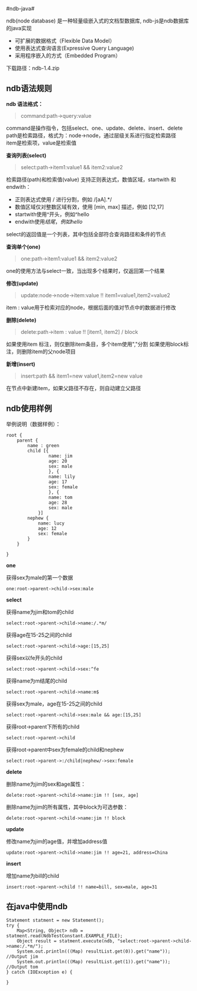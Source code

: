 #ndb-java#

ndb(node database) 是一种轻量级嵌入式的文档型数据库, ndb-js是ndb数据库的java实现 

- 可扩展的数据格式（Flexible Data Model）
- 使用表达式查询语言(Expressive Query Language)
- 采用程序嵌入的方式（Embedded Program）

下载路径：ndb-1.4.zip

## ndb语法规则 ##

**ndb 语法格式：**
> command:path->query:value

command是操作指令，包括select、one、update、delete、insert、delete<br/>
path是检索路径，格式为：node->node，通过层级关系进行指定检索路径<br/>
item是检索项，value是检索值

**查询列表(select)**
> select:path->item1:value1 && item2:value2

检索路径(path)和检索值(value) 支持正则表达式，数值区域，startwith 和 endwith：

- 正则表达式使用 / 进行分割，例如 /[aA].*/
- 数值区域仅对整数区域有效，使用 [min, max] 描述，例如 [12,17]
- startwith使用^开头，例如^hello
- endwith使用$结尾，例如hello$

select的返回值是一个列表，其中包括全部符合查询路径和条件的节点

**查询单个(one)**
> one:path->item1:value1 && item2:value2

one的使用方法与select一致，当出现多个结果时，仅返回第一个结果

**修改(update)**
> update:node->node->item:value !! item1=value1,item2=value2

item : value用于检索对应的node，根据后面的值对节点中的数据进行修改

**删除(delete)**
> delete:path->item : value !! [item1, item2] / block

如果使用item 标注，则仅删除item条目，多个item使用","分割
如果使用block标注，则删除item的父node项目

**新增(insert)**
> insert:path && item1=new value1,item2=new value

在节点中新建item，如果父路径不存在，则自动建立父路径


## ndb使用样例 ##

举例说明（数据样例）：

    root {
    	parent {
			name : green
    		child [{
    				name: jim
    				age: 20
    				sex: male
    				}, {
    				name: lily
    				age: 17
    				sex: female
    				}, {
    				name: tom
    				age: 28
    				sex: male
    			}]
			nephew {
				name: lucy
				age: 12
				sex: female
			}
    	}
		
    }


**one**

获得sex为male的第一个数据

	one:root->parent->child->sex:male

**select**

获得name为jim和tom的child

	select:root->parent->child->name:/.*m/

获得age在15-25之间的child

	select:root->parent->child->age:[15,25]  

获得sex以fe开头的child

	select:root->parent->child->sex:^fe
 
获得name为m结尾的child  

	select:root->parent->child->name:m$  

获得sex为male，age在15-25之间的child

	select:root->parent->child->sex:male && age:[15,25] 

获得root->parent下所有的child  

	select:root->parent->child   

获得root->parent中sex为female的child和nephew  

	select:root->parent->:/child|nephew/->sex:female 

**delete**

删除name为jim的sex和age属性：

	delete:root->parent->child->name:jim !! [sex, age]  

删除name为jim的所有属性，其中block为可选参数：

	delete:root->parent->child->name:jim !! block 

**update**

修改name为jim的age值，并增加address值
	
	update:root->parent->child->name:jim !! age=21, address=China 

**insert**

增加name为bill的child

	insert:root->parent->child !! name=bill, sex=male, age=31


## 在java中使用ndb ##

	Statement statment = new Statement();
	try {
		Map<String, Object> ndb = statment.read(NdbTestConstant.EXAMPLE_FILE);
		Object result = statment.execute(ndb, "select:root->parent->child->name:/.*m/");
		System.out.println(((Map) resultList.get(0)).get("name")); //Output jim
		System.out.println(((Map) resultList.get(1)).get("name")); //Output tom
	} catch (IOException e) {
		
	}
